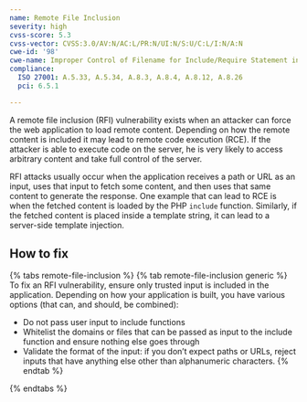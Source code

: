 ```yaml
---
name: Remote File Inclusion
severity: high
cvss-score: 5.3
cvss-vector: CVSS:3.0/AV:N/AC:L/PR:N/UI:N/S:U/C:L/I:N/A:N
cwe-id: '98'
cwe-name: Improper Control of Filename for Include/Require Statement in PHP Program
compliance:
  ISO 27001: A.5.33, A.5.34, A.8.3, A.8.4, A.8.12, A.8.26
  pci: 6.5.1

---            
```


A remote file inclusion (RFI) vulnerability exists when an attacker can force the web application to load remote content. Depending on how the remote content is included it may lead to remote code execution (RCE). If the attacker is able to execute code on the server, he is very likely to access arbitrary content and take full control of the server.

RFI attacks usually occur when the application receives a path or URL as an input, uses that input to fetch some content, and then uses that same content to generate the response. 
One example that can lead to RCE is when the fetched content is loaded by the PHP `include` function. Similarly, if the fetched content is placed inside a template string, it can lead to a server-side template injection.

## How to fix

{% tabs remote-file-inclusion %}
{% tab remote-file-inclusion generic %}
To fix an RFI vulnerability, ensure only trusted input is included in the application. Depending on how your application is built, you have various options (that can, and should, be combined):
- Do not pass user input to include functions
- Whitelist the domains or files that can be passed as input to the include function and ensure nothing else goes through
- Validate the format of the input: if you don’t expect paths or URLs, reject inputs that have anything else other than alphanumeric characters.
{% endtab %}

{% endtabs %}
